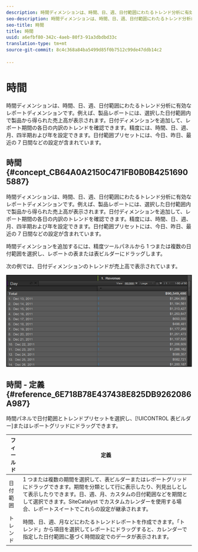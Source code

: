```yaml
---
description: 時間ディメンションは、時間、日、週、日付範囲にわたるトレンド分析に有効なレポートディメンションです。例えば、製品レポートには、選択した日付範囲内で製品から得られた売上高が表示されます。日付ディメンションを追加して、レポート期間の各日の内訳のトレンドを確認できます。精度には、時間、日、週、月、四半期および年を設定できます。日付範囲プリセットには、今日、昨日、最近の 7 日間などの設定が含まれています。
seo-description: 時間ディメンションは、時間、日、週、日付範囲にわたるトレンド分析に有効なレポートディメンションです。例えば、製品レポートには、選択した日付範囲内で製品から得られた売上高が表示されます。日付ディメンションを追加して、レポート期間の各日の内訳のトレンドを確認できます。精度には、時間、日、週、月、四半期および年を設定できます。日付範囲プリセットには、今日、昨日、最近の 7 日間などの設定が含まれています。
seo-title: 時間
title: 時間
uuid: a6efbf80-342c-4aeb-80f3-91a3dbdbd33c
translation-type: tm+mt
source-git-commit: 8c4c368a84ba5499d85f0b7512c99de47ddb14c2

---
```



# 時間

時間ディメンションは、時間、日、週、日付範囲にわたるトレンド分析に有効なレポートディメンションです。例えば、製品レポートには、選択した日付範囲内で製品から得られた売上高が表示されます。日付ディメンションを追加して、レポート期間の各日の内訳のトレンドを確認できます。精度には、時間、日、週、月、四半期および年を設定できます。日付範囲プリセットには、今日、昨日、最近の 7 日間などの設定が含まれています。

## 時間 {#concept_CB64A0A2150C471FB0B0B42516905887}

時間ディメンションは、時間、日、週、日付範囲にわたるトレンド分析に有効なレポートディメンションです。例えば、製品レポートには、選択した日付範囲内で製品から得られた売上高が表示されます。日付ディメンションを追加して、レポート期間の各日の内訳のトレンドを確認できます。精度には、時間、日、週、月、四半期および年を設定できます。日付範囲プリセットには、今日、昨日、最近の 7 日間などの設定が含まれています。

時間ディメンションを追加するには、精度ツールパネルから 1 つまたは複数の日付範囲を選択し、レポートの表または表ビルダーにドラッグします。

次の例では、日付ディメンションのトレンドが売上高で表示されています。

![](assets/day_dimension.png)

## 時間 - 定義 {#reference_6E718B78E437438E825DB9262086A987}

時間パネルで日付範囲とトレンドプリセットを選択し、[!UICONTROL 表ビルダー]またはレポートグリッドにドラッグできます。

<!-- 

r_time_panel.xml

 -->

| フィールド | 定義 |
|--- |--- |
| 日付範囲 | 1 つまたは複数の期間を選択して、表ビルダーまたはレポートグリッドにドラッグできます。期間を分類として行に表示したり、列見出しとして表示したりできます。日、週、月、カスタムの日付範囲などを期間として選択できます。SiteCatalyst でカスタムカレンダーを使用する場合、レポートスイートでこれらの設定が継承されます。 |
| トレンド | 時間、日、週、月などにわたるトレンドレポートを作成できます。「トレンド」から項目を選択してレポートにドラッグすると、カレンダーで指定した日付範囲に基づく時間設定でのデータが表示されます。 |
